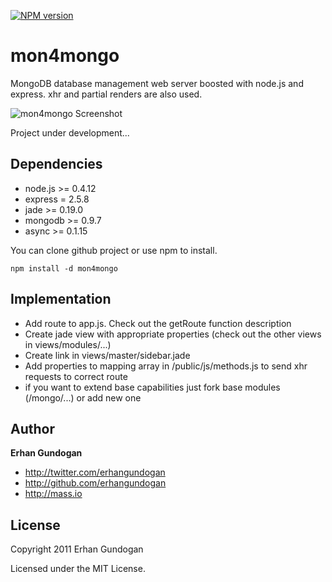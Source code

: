 [![NPM version](https://badge.fury.io/js/mon4mongo.png)](http://badge.fury.io/js/mon4mongo)

mon4mongo
==========
MongoDB database management web server boosted with node.js and express. xhr and partial renders are also used.

![mon4mongo Screenshot](https://s3-eu-west-1.amazonaws.com/mass-io/github/mon4mongo-ss.jpg)

Project under development...

Dependencies
------------

+ node.js >= 0.4.12
+ express = 2.5.8
+ jade >= 0.19.0
+ mongodb >= 0.9.7
+ async >= 0.1.15

You can clone github project or use npm to install.

`npm install -d mon4mongo`

Implementation
--------------

+ Add route to app.js. Check out the getRoute function description
+ Create jade view with appropriate properties (check out the other views in views/modules/...)
+ Create link in views/master/sidebar.jade
+ Add properties to mapping array in /public/js/methods.js to send xhr requests to correct route
+ if you want to extend base capabilities just fork base modules (/mongo/...) or add new one


Author
------

**Erhan Gundogan**

+ http://twitter.com/erhangundogan
+ http://github.com/erhangundogan
+ http://mass.io


License
---------------------

Copyright 2011 Erhan Gundogan

Licensed under the MIT License.
